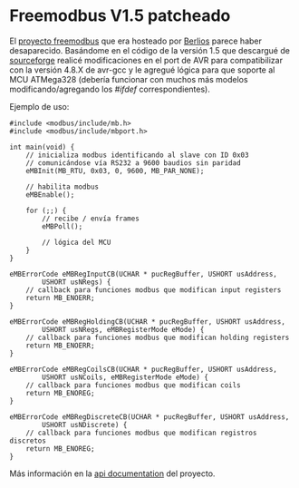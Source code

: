 Freemodbus V1.5 patcheado
========================

El [proyecto freemodbus](http://www.freemodbus.org/) que era hosteado
 por [Berlios](http://www.berlios.de/) parece haber desaparecido.  Basándome en 
 el código de la versión 1.5 que descargué de [sourceforge](http://sourceforge.net/projects/freemodbus.berlios/)
 realicé modificaciones en el port de AVR para compatibilizar con la versión 4.8.X de avr-gcc y le
 agregué lógica para que soporte al MCU ATMega328 (debería funcionar con muchos más modelos
 modificando/agregando los *#ifdef* correspondientes).
 
Ejemplo de uso:

	#include <modbus/include/mb.h>
	#include <modbus/include/mbport.h>
	
	int main(void) {
		// inicializa modbus identificando al slave con ID 0x03
		// comunicándose vía RS232 a 9600 baudios sin paridad
		eMBInit(MB_RTU, 0x03, 0, 9600, MB_PAR_NONE);
	
		// habilita modbus
		eMBEnable();
	
		for (;;) {
			// recibe / envía frames
			eMBPoll();
			
			// lógica del MCU
		}
	}
	
	eMBErrorCode eMBRegInputCB(UCHAR * pucRegBuffer, USHORT usAddress,
			USHORT usNRegs) {
		// callback para funciones modbus que modifican input registers
		return MB_ENOERR;
	}
	
	eMBErrorCode eMBRegHoldingCB(UCHAR * pucRegBuffer, USHORT usAddress,
			USHORT usNRegs, eMBRegisterMode eMode) {
		// callback para funciones modbus que modifican holding registers
		return MB_ENOERR;
	}
	
	eMBErrorCode eMBRegCoilsCB(UCHAR * pucRegBuffer, USHORT usAddress,
			USHORT usNCoils, eMBRegisterMode eMode) {
		// callback para funciones modbus que modifican coils
		return MB_ENOREG;
	}
	
	eMBErrorCode eMBRegDiscreteCB(UCHAR * pucRegBuffer, USHORT usAddress,
			USHORT usNDiscrete) {
		// callback para funciones modbus que modifican registros discretos
		return MB_ENOREG;
	}

Más información en la [api documentation](http://www.freemodbus.org/api/index.html) del proyecto.